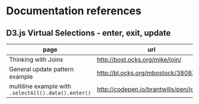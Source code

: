 # Documentation references

## D3.js Virtual Selections - enter, exit, update

| page | url |
| ---- | --- |
| Thinking with Joins | http://bost.ocks.org/mike/join/ |
| General update pattern example | http://bl.ocks.org/mbostock/3808218 |
| multiline example with <code>.selectAll().data().enter()</code> | http://codepen.io/brantwills/pen/igsoc/ |
